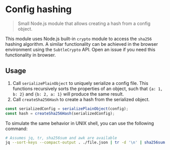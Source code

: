 # Config hashing

> Small Node.js module that allows creating a hash from a config object.

This module uses Node.js built-in `crypto` module to access the `sha256` hashing algorithm. A similar functionality can
be achieved in the browser environment using the `SubtleCrypto` API. Open an issue if you need this functionality in
browser.

## Usage

1. Call `serializePlainObject` to uniquely serialize a config file. This functions recursively sorts the properties of
   an object, such that `{a: 1, b: 2}` and `{b: 2, a: 1}` will produce the same result.
2. Call `createSha256Hash` to create a hash from the serialized object.

```ts
const serializedConfig = serializePlainObject(config);
const hash = createSha256Hash(serializedConfig);
```

To simulate the same behavior in UNIX shell, you can use the following command:

```sh
# Assumes jq, tr, sha256sum and awk are available
jq --sort-keys --compact-output . ./file.json | tr -d '\n' | sha256sum | awk '{ print $1 }'
```
